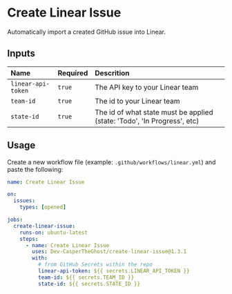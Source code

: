 # Create Linear Issue

Automatically import a created GitHub issue into Linear.

## Inputs

| Name               | Required | Descrition                                                               |
| :----------------- | :------- | :----------------------------------------------------------------------- |
| `linear-api-token` | `true`   | The API key to your Linear team                                          |
| `team-id`          | `true`   | The id to your Linear team                                               |
| `state-id`         | `true`   | The id of what state must be applied (state: 'Todo', 'In Progress', etc) |

## Usage

Create a new workflow file (example: `.github/workflows/linear.yml`) and paste the following:

```yml
name: Create Linear Issue

on:
  issues:
    types: [opened]

jobs:
  create-linear-issue:
    runs-on: ubuntu-latest
    steps:
      - name: Create Linear Issue
        uses: Dev-CasperTheGhost/create-linear-issue@1.3.1
        with:
          # from GitHub Secrets within the repo
          linear-api-token: ${{ secrets.LINEAR_API_TOKEN }}
          team-id: ${{ secrets.TEAM_ID }}
          state-id: ${{ secrets.STATE_ID }}
```
